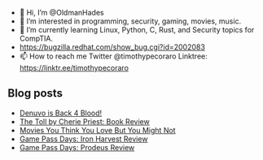 - 👋 Hi, I’m @OldmanHades
- 👀 I’m interested in programming, security, gaming, movies, music.
- 🌱 I’m currently learning Linux, Python, C, Rust, and Security topics for CompTIA.
- https://bugzilla.redhat.com/show_bug.cgi?id=2002083
- 📫 How to reach me Twitter @timothypecoraro
Linktree: https://linktr.ee/timothypecoraro

## Blog posts
<!-- BLOG-POST-LIST:START -->
- [Denuvo is Back 4 Blood!](https://medium.com/@timothypecoraro/denuvo-is-back-4-blood-f820917f75e6?source=rss-5097f5c9b801------2)
- [The Toll by Cherie Priest: Book Review](https://medium.com/@timothypecoraro/the-toll-by-cherie-priest-book-review-ea48d120e166?source=rss-5097f5c9b801------2)
- [Movies You Think You Love But You Might Not](https://medium.com/@timothypecoraro/movies-you-think-you-love-but-you-might-not-e65221032e9?source=rss-5097f5c9b801------2)
- [Game Pass Days: Iron Harvest Review](https://medium.com/@timothypecoraro/game-pass-days-iron-harvest-review-25c5dad27401?source=rss-5097f5c9b801------2)
- [Game Pass Days: Prodeus Review](https://medium.com/@timothypecoraro/game-pass-days-prodeus-review-d718e33a4a9f?source=rss-5097f5c9b801------2)
<!-- BLOG-POST-LIST:END -->
